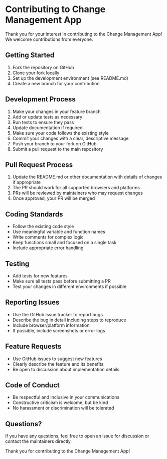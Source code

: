 # Contributing to Change Management App

Thank you for your interest in contributing to the Change Management App! We welcome contributions from everyone.

## Getting Started

1. Fork the repository on GitHub
2. Clone your fork locally
3. Set up the development environment (see README.md)
4. Create a new branch for your contribution

## Development Process

1. Make your changes in your feature branch
2. Add or update tests as necessary
3. Run tests to ensure they pass
4. Update documentation if required
5. Make sure your code follows the existing style
6. Commit your changes with a clear, descriptive message
7. Push your branch to your fork on GitHub
8. Submit a pull request to the main repository

## Pull Request Process

1. Update the README.md or other documentation with details of changes if appropriate
2. The PR should work for all supported browsers and platforms
3. PRs will be reviewed by maintainers who may request changes
4. Once approved, your PR will be merged

## Coding Standards

- Follow the existing code style
- Use meaningful variable and function names
- Write comments for complex logic
- Keep functions small and focused on a single task
- Include appropriate error handling

## Testing

- Add tests for new features
- Make sure all tests pass before submitting a PR
- Test your changes in different environments if possible

## Reporting Issues

- Use the GitHub issue tracker to report bugs
- Describe the bug in detail including steps to reproduce
- Include browser/platform information
- If possible, include screenshots or error logs

## Feature Requests

- Use GitHub issues to suggest new features
- Clearly describe the feature and its benefits
- Be open to discussion about implementation details

## Code of Conduct

- Be respectful and inclusive in your communications
- Constructive criticism is welcome, but be kind
- No harassment or discrimination will be tolerated

## Questions?

If you have any questions, feel free to open an issue for discussion or contact the maintainers directly.

Thank you for contributing to the Change Management App! 